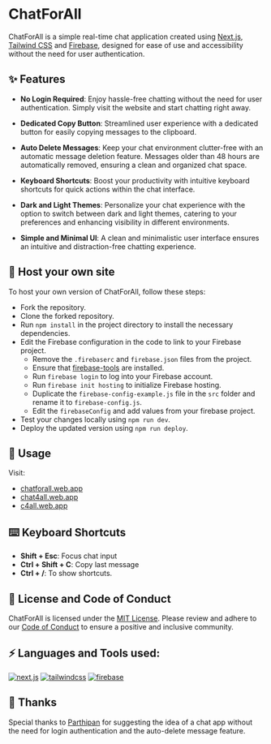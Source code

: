 # ChatForAll

ChatForAll is a simple real-time chat application created using [Next.js](https://nextjs.org/docs), [Tailwind CSS](https://tailwindcss.com/docs) and [Firebase](https://firebase.google.com/docs), designed for ease of use and accessibility without the need for user authentication.

## ✨ Features

- **No Login Required**: Enjoy hassle-free chatting without the need for user authentication. Simply visit the website and start chatting right away.

- **Dedicated Copy Button**: Streamlined user experience with a dedicated button for easily copying messages to the clipboard.

- **Auto Delete Messages**: Keep your chat environment clutter-free with an automatic message deletion feature. Messages older than 48 hours are automatically removed, ensuring a clean and organized chat space.

- **Keyboard Shortcuts**: Boost your productivity with intuitive keyboard shortcuts for quick actions within the chat interface.

- **Dark and Light Themes**: Personalize your chat experience with the option to switch between dark and light themes, catering to your preferences and enhancing visibility in different environments.

- **Simple and Minimal UI**: A clean and minimalistic user interface ensures an intuitive and distraction-free chatting experience.

## 🚀 Host your own site

To host your own version of ChatForAll, follow these steps:

- Fork the repository.
- Clone the forked repository.
- Run `npm install` in the project directory to install the necessary dependencies.
- Edit the Firebase configuration in the code to link to your Firebase project.
  - Remove the `.firebaserc` and `firebase.json` files from the project.
  - Ensure that [firebase-tools](https://www.npmjs.com/package/firebase-tools) are installed.
  - Run `firebase login` to log into your Firebase account.
  - Run `firebase init hosting` to initialize Firebase hosting.
  - Duplicate the `firebase-config-example.js` file in the `src` folder and rename it to `firebase-config.js`.
  - Edit the `firebaseConfig` and add values from your firebase project.
- Test your changes locally using `npm run dev`.
- Deploy the updated version using `npm run deploy`.

## 💬 Usage

Visit:

- [chatforall.web.app](https://chatforall.web.app/)
- [chat4all.web.app](https://chat4all.web.app/)
- [c4all.web.app](https://c4all.web.app/)

## ⌨️ Keyboard Shortcuts

- **Shift + Esc**: Focus chat input
- **Ctrl + Shift + C**: Copy last message
- **Ctrl + /**: To show shortcuts.

## 📄 License and Code of Conduct

ChatForAll is licensed under the [MIT License](LICENSE). Please review and adhere to our [Code of Conduct](CODE_OF_CONDUCT.md) to ensure a positive and inclusive community.

## ⚡️ Languages and Tools used:

[![next.js](https://img.shields.io/badge/Next.js-000000?style=for-the-badge&logo=nextdotjs&logoColor=ffffff "Next.js")](https://nextjs.org/docs)
[![tailwindcss](https://img.shields.io/badge/Tailwind%20CSS-06B6D4?style=for-the-badge&logo=tailwindcss&logoColor=ffffff "Tailwind CSS")](https://tailwindcss.com/docs/)
[![firebase](https://img.shields.io/badge/FIREBASE-FFCA28?style=for-the-badge&logo=firebase&logoColor=333333 "firebase")](https://firebase.google.com/docs)

## 🤝 Thanks

Special thanks to [Parthipan](https://github.com/parthipannb) for suggesting the idea of a chat app without the need for login authentication and the auto-delete message feature.
